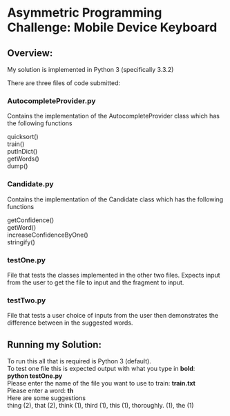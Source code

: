<h1>Asymmetric Programming Challenge: Mobile Device Keyboard</h1>

<h2>Overview:</h2>
My solution is implemented in Python 3 (specifically 3.3.2)

There are three files of code submitted:

<h3>AutocompleteProvider.py</h3>
Contains the implementation of the AutocompleteProvider class which has the following functions<br/>

quicksort()<br/>
train()<br/>
putInDict()<br/>
getWords()<br/>
dump()<br/>

<h3>Candidate.py</h3>
Contains the implementation of the Candidate class which has the following functions<br/>

getConfidence()<br/>
getWord()<br/>
increaseConfidenceByOne()<br/>
stringify()<br/>

<h3>testOne.py</h3>
File that tests the classes implemented in the other two files. Expects input from the user to get the file to input and the fragment to input.

<h3>testTwo.py</h3>
File that tests a user choice of inputs from the user then demonstrates the difference between in the suggested words.

<h2>

<h2>Running my Solution:</h3>
To run this all that is required is Python 3 (default). <br/>
To test one file this is expected output with what you type in <b>bold</b>: <br/>
<pr><b>python testOne.py</b><br/>
Please enter the name of the file you want to use to train: <b>train.txt</b> <br/>
Please enter a word: <b>th</b> <br/>
Here are some suggestions <br/>
thing (2), that (2), think (1), third (1), this (1), thoroughly. (1), the (1)</pr>



